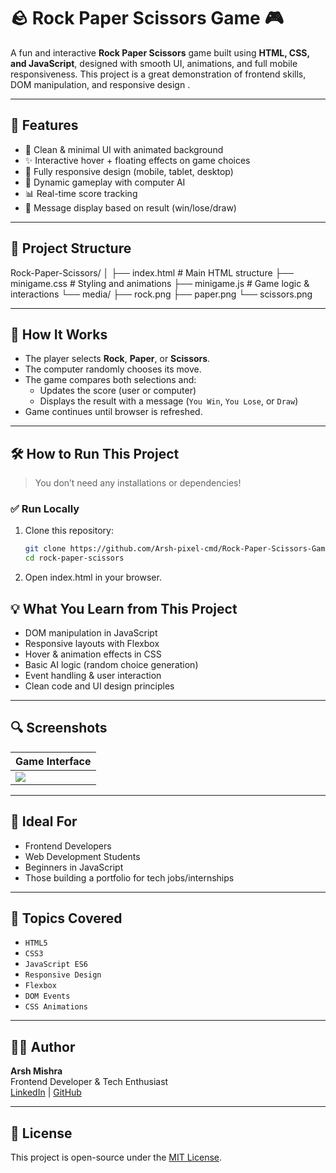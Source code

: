 # 🪨 Rock Paper Scissors Game 🎮

A fun and interactive **Rock Paper Scissors** game built using **HTML, CSS, and JavaScript**, designed with smooth UI, animations, and full mobile responsiveness. This project is a great demonstration of frontend skills, DOM manipulation, and responsive design .

---

## 📌 Features

- 🎨 Clean & minimal UI with animated background
- ✨ Interactive hover + floating effects on game choices
- 📱 Fully responsive design (mobile, tablet, desktop)
- 🧠 Dynamic gameplay with computer AI
- 📊 Real-time score tracking
- 💬 Message display based on result (win/lose/draw)

---

## 📂 Project Structure

Rock-Paper-Scissors/
│
├── index.html # Main HTML structure
├── minigame.css # Styling and animations
├── minigame.js # Game logic & interactions
└── media/
├── rock.png
├── paper.png
└── scissors.png


---

## 🚀 How It Works

- The player selects **Rock**, **Paper**, or **Scissors**.
- The computer randomly chooses its move.
- The game compares both selections and:
  - Updates the score (user or computer)
  - Displays the result with a message (`You Win`, `You Lose`, or `Draw`)
- Game continues until browser is refreshed.

---

## 🛠️ How to Run This Project

> You don’t need any installations or dependencies!

### ✅ Run Locally
1. Clone this repository:
   ```bash
   git clone https://github.com/Arsh-pixel-cmd/Rock-Paper-Scissors-Game.git
   cd rock-paper-scissors

2. Open index.html in your browser.

## 💡 What You Learn from This Project

- DOM manipulation in JavaScript  
- Responsive layouts with Flexbox  
- Hover & animation effects in CSS  
- Basic AI logic (random choice generation)  
- Event handling & user interaction  
- Clean code and UI design principles  

---

## 🔍 Screenshots

| Game Interface|
|--------------------------------------------------------------|
| ![](./media/game.png)|


---

## 🎯 Ideal For

- Frontend Developers  
- Web Development Students  
- Beginners in JavaScript  
- Those building a portfolio for tech jobs/internships  

---

## 🧩 Topics Covered

- `HTML5`  
- `CSS3`  
- `JavaScript ES6`  
- `Responsive Design`  
- `Flexbox`  
- `DOM Events`  
- `CSS Animations`  

---

## 🙋‍♂️ Author

**Arsh Mishra**  
Frontend Developer & Tech Enthusiast  
[LinkedIn](https://www.linkedin.com/in/arsh-mishra-030093325/) | [GitHub](https://github.com/Arsh-pixel-cmd)

---

## 📃 License

This project is open-source under the [MIT License](LICENSE).

